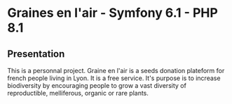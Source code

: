 # Graines en l'air - Symfony 6.1 - PHP 8.1

## Presentation

This is a personnal project. Graine en l'air is a seeds donation plateform for french people living in Lyon. It is a free service. It's purpose is to increase biodiversity by encouraging people to grow a vast diversity of reproductible, melliferous, organic or rare plants.
